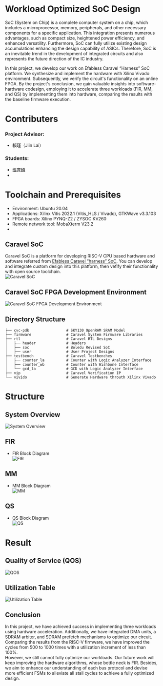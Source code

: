 # Workload Optimized SoC Design
SoC (System on Chip) is a complete computer system on a chip, which includes a 
microprocessor, memory, peripherals, and other necessary components for a specific 
application. This integration presents numerous advantages, such as compact size, 
heightened power efficiency, and enhanced versatility. Furthermore, SoC can fully utilize
existing design accumulations enhancing the design capability of ASICs. Therefore, SoC 
is an inevitable trend in the development of integrated circuits and also represents the 
future direction of the IC industry.
  
In this project, we develop our work on Efabless Caravel “Harness” SoC platform. 
We synthesize and implement the hardware with Xilinx Vivado environment. 
Subsequently, we verify the circuit's functionality on an online FPGA. By the project's 
conclusion, we gain valuable insights into software-hardware codesign, employing it to 
accelerate three workloads (FIR, MM, and QS) by implementing them into hardware, 
comparing the results with the baseline firmware execution.

# Contributers
### Project Advisor:  
- 賴瑾（Jiin Lai）
### Students:
- [張育碩](https://github.com/SamChang03)
- 
# Toolchain and Prerequisites
- Environment: Ubuntu 20.04
- Applications: Xilinx Vitis 2022.1 (Vitis_HLS / Vivado), GTKWave v3.3.103
- FPGA boards: Xilinx PYNQ-Z2 / ZYSOC KV260
- Remote network tool: MobaXterm V23.2
- 
## Caravel SoC
Caravel SoC is a platform for developing RISC-V CPU based hardware and software referred from [Efabless Caravel “harness” SoC](https://caravel-harness.readthedocs.io/en/latest/#efabless-caravel-harness-soc). You can develop and integrate custom design into this platform, then vefify their functionality with open source toolchain.  
![Caravel SoC](https://github.com/SamChang03/SOC_Lab/blob/main/NTHU_Project_v2/Caravel%20SoC.png)

## Caravel SoC FPGA Development Environment
![Caravel SoC FPGA Development Environment](https://github.com/SamChang03/SOC_Lab/blob/main/NTHU_Project_v2/Caravel%20SoC%20FPGA%20Development%20Environment.png)

## Directory Structure
    ├── cvc-pdk                 # SKY130 OpenRAM SRAM Model
    ├── firmware                # Caravel System Firmware Libraries
    ├── rtl                     # Caravel RTL Designs
    │   ├── header              # Headers
    │   ├── soc                 # Boledu Revised SoC
    │   ├── user                # User Project Designs
    ├── testbench               # Caravel Testbenches
    │   ├── counter_la          # Counter with Logic Analyzer Interface
    │   ├── counter_wb          # Counter with Wishbone Interface
    │   └── gcd_la              # GCD with Logic Analyzer Interface
    ├── vip                     # Caravel Verification IP
    └── vivido                  # Generate Hardware throuth Xilinx Vivado

# Structure
## System Overview
![System Overview](https://github.com/SamChang03/SOC_Lab/blob/main/NTHU_Project_v2/%E6%BC%94%E7%AE%97%E6%B3%95%E6%9E%B6%E6%A7%8B.png)

## FIR
- FIR Block Diagram  
![FIR](https://github.com/SamChang03/SOC_Lab/blob/main/NTHU_Project_v2/FIR_structure.drawio.png)

## MM
- MM Block Diagram  
![MM](https://github.com/SamChang03/SOC_Lab/blob/main/NTHU_Project_v2/MM_structure.drawio.png)

## QS
- QS Block Diagram  
![QS](https://github.com/SamChang03/SOC_Lab/blob/main/NTHU_Project_v2/QS_structure%20.drawio.png)

# Result
## Quality of Service (QOS)
![QOS](https://github.com/SamChang03/SOC_Lab/blob/main/NTHU_Project_v2/QoS.png)

## Utilization Table
![Utilization Table](https://github.com/SamChang03/SOC_Lab/blob/main/NTHU_Project_v2/Utilization%20Table.png)

## Conclusion
In this project, we have achieved success in implementing
three workloads using hardware acceleration. Additionally, we
have integrated DMA units, a SDRAM arbiter, and SDRAM
prefetch mechanisms to optimize our circuit.  
Comparing the results from the RISC-V firmware, we have
improved the cycles from 500 to 1000 times with a utilization
increment of less than 100%.  
However, we still cannot fully optimize our workloads. Our
future work will keep improving the hardware algorithms, whose
bottle neck is FIR. Besides, we aim to enhance our understanding
of each bus protocol and devise more efficient FSMs to alleviate
all stall cycles to achieve a fully optimized design.
